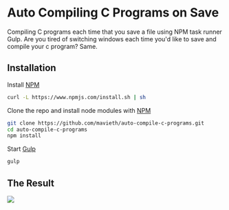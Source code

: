 # Auto Compiling C Programs on Save
Compiling C programs each time that you save a file using NPM task runner Gulp. Are you tired of switching windows each time you'd like to save and compile your c program? Same.

## Installation

Install [NPM](https://github.com/npm/npm)
```bash
curl -L https://www.npmjs.com/install.sh | sh
```

Clone the repo and install node modules with [NPM](https://github.com/npm/npm)
```bash
git clone https://github.com/mavieth/auto-compile-c-programs.git
cd auto-compile-c-programs
npm install
```

Start [Gulp](https://github.com/gulpjs/gulp)
```bash
gulp
```
## The Result
![](http://i.imgur.com/OUkLi.gif)

